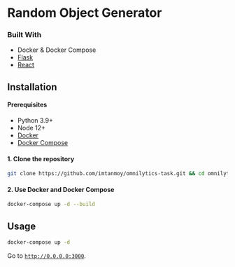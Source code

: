 # Random Object Generator

### Built With

- Docker & Docker Compose
- [Flask](https://flask.palletsprojects.com)
- [React](https://reactjs.org)

## Installation

#### Prerequisites

- Python 3.9+
- Node 12+
- [Docker](https://www.docker.com/)
- [Docker Compose](https://docs.docker.com/compose/)

#### 1. Clone the repository

```bash
git clone https://github.com/imtanmoy/omnilytics-task.git && cd omnilytics-task
```

#### 2. Use Docker and Docker Compose

```bash
docker-compose up -d --build
```

## Usage

```bash
docker-compose up -d
```

Go to [`http://0.0.0.0:3000`](http://0.0.0.0:3000).
